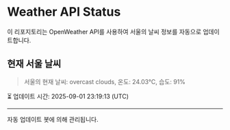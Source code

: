 
# Weather API Status

이 리포지토리는 OpenWeather API를 사용하여 서울의 날씨 정보를 자동으로 업데이트합니다.

## 현재 서울 날씨
> 서울의 현재 날씨: overcast clouds, 온도: 24.03°C, 습도: 91%

⏳ 업데이트 시간: 2025-09-01 23:19:13 (UTC)

---
자동 업데이트 봇에 의해 관리됩니다.
